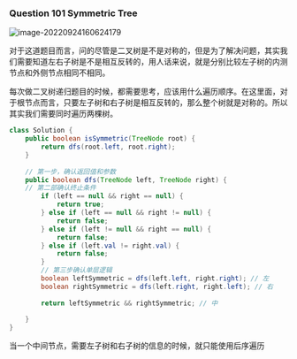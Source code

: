 ### 	Question 101 Symmetric Tree

![image-20220924160624179](C:\Users\jason\AppData\Roaming\Typora\typora-user-images\image-20220924160624179.png)

对于这道题目而言，问的尽管是二叉树是不是对称的，但是为了解决问题，其实我们需要知道左右子树是不是相互反转的，用人话来说，就是分别比较左子树的内测节点和外侧节点相同不相同。

每次做二叉树递归题目的时候，都需要思考，应该用什么遍历顺序。在这里面，对于根节点而言，只要左子树和右子树是相互反转的，那么整个树就是对称的。所以其实我们需要同时遍历两棵树。

```java
class Solution {
    public boolean isSymmetric(TreeNode root) {
        return dfs(root.left, root.right);
    }
    
    // 第一步，确认返回值和参数
    public boolean dfs(TreeNode left, TreeNode right) {
    // 第二部确认终止条件
        if (left == null && right == null) {
            return true;
        } else if (left == null && right != null) {
            return false;
        } else if (left != null && right == null) {
            return false;
        } else if (left.val != right.val) {
            return false;
        }
        // 第三步确认单层逻辑
        boolean leftSymmetric = dfs(left.left, right.right); // 左
        boolean rightSymmetric = dfs(left.right, right.left); // 右
        
        return leftSymmetric && rightSymmetric; // 中
        
    }
}
```

当一个中间节点，需要左子树和右子树的信息的时候，就只能使用后序遍历